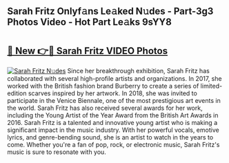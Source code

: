 ## Sarah Fritz Onlyf𝚊ns Le𝚊ked N𝚞des - Part-3g3 Photos Video - Hot Part Le𝚊ks 9sYY8

# <h2><a href="http://ab25955.deff.icu/?id=Sarah+Fritz">🔗 New 👉🔴 Sarah Fritz VIDEO Photos</a></h2>

[![Sarah Fritz N𝚞des](https://i.imgur.com/rIISA9y.gif)](http://ab25955.deff.icu/?id=Sarah+Fritz)
Since her breakthrough exhibition, Sarah Fritz has collaborated with several high-profile artists and organizations. In 2017, she worked with the British fashion brand Burberry to create a series of limited-edition scarves inspired by her artwork. In 2018, she was invited to participate in the Venice Biennale, one of the most prestigious art events in the world. Sarah Fritz has also received several awards for her work, including the Young Artist of the Year Award from the British Art Awards in 2016. Sarah Fritz is a talented and innovative young artist who is making a significant impact in the music industry. With her powerful vocals, emotive lyrics, and genre-bending sound, she is an artist to watch in the years to come. Whether you're a fan of pop, rock, or electronic music, Sarah Fritz's music is sure to resonate with you.
